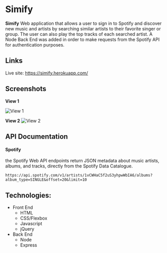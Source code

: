 <!DOCTYPE html>
<html>

<head>
  <meta charset="utf-8">
  <meta name="viewport" content="width=device-width, initial-scale=1.0">
  <title>simi</title>
  <link rel="stylesheet" href="https://stackedit.io/style.css" />
</head>

<body class="stackedit">
  <div class="stackedit__html"><h1 id="simify">Simify</h1>
<p><strong>Simify</strong> Web application that allows a user to sign in to Spotify and discover new music and artists by searching similar artists to their favorite singer or group. The user can also play the top tracks of each searched artist. A Node Back End was added in order to make requests from the Spotify API for authentication purposes.</p>
<h2 id="links">Links</h2>
<p>Live site: <a href="https://simify.herokuapp.com/">https://simify.herokuapp.com/</a></p>
<h2 id="screenshots">Screenshots</h2>
<p><strong>View 1</strong></p>
<p><img src="https://res.cloudinary.com/andrerichards/image/upload/v1515840931/portfolio/simi1.jpg" alt="View 1"></p>
<p><strong>View 2</strong>  <img src="https://res.cloudinary.com/andrerichards/image/upload/v1515840931/portfolio/simi2.jpg" alt="View 2"></p>
<h2 id="api-documentation">API Documentation</h2>
<h4 id="spotify">Spotify</h4>
<p>the Spotify Web API endpoints return JSON metadata about music artists, albums, and tracks, directly from the Spotify Data Catalogue.</p>
<pre><code>https://api.spotify.com/v1/artists/1vCWHaC5f2uS3yhpwWbIA6/albums?album_type=SINGLE&amp;offset=20&amp;limit=10
</code></pre>
<h2 id="technologies">Technologies:</h2>
<ul>
<li>Front End
<ul>
<li>HTML</li>
<li>CSS/Flexbox</li>
<li>Javascript</li>
<li>jQuery</li>
</ul>
</li>
<li>Back End
<ul>
<li>Node</li>
<li>Express</li>
</ul>
</li>
</ul>
</div>
</body>

</html>
